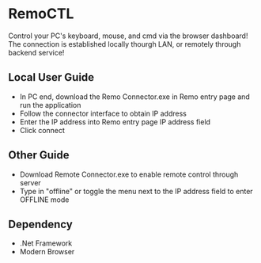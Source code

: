 # RemoCTL
Control your PC's keyboard, mouse, and cmd via the browser dashboard! The connection is established locally thourgh LAN, or remotely through backend service!

## Local User Guide
* In PC end, download the Remo Connector.exe in Remo entry page and run the application
* Follow the connector interface to obtain IP address
* Enter the IP address into Remo entry page IP address field
* Click connect

## Other Guide
* Download Remote Connector.exe to enable remote control through server
* Type in "offline" or toggle the menu next to the IP address field to enter OFFLINE mode


## Dependency
* .Net Framework
* Modern Browser

